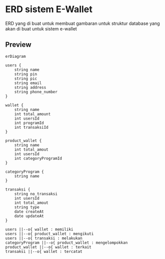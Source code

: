 # ERD sistem E-Wallet
ERD yang di buat untuk membuat gambaran untuk struktur database yang akan di buat untuk sistem e-wallet

## Preview
```mermaid
erDiagram

users {
    string name
    string pin
    string pic
    string email
    string address
    string phone_number
}

wallet {
    string name
    int total_amount
    int usersId
    int programId
    int transaksiId
}

product_wallet {
    string name
    int total_amout
    int usersId
    int categoryProgramId
}

categoryProgram {
    string name
}

transaksi {
    string no_transaksi
    int usersId
    int total_amout
    string type
    date createAt
    date updateAt
}

users ||--o{ wallet : memiliki
users ||--o{ product_wallet : mengikuti
users ||--o{ transaksi : melakukan
categoryProgram ||--o{ product_wallet : mengelompokkan
product_wallet ||--o{ wallet : terkait
transaksi ||--o{ wallet : tercatat
```